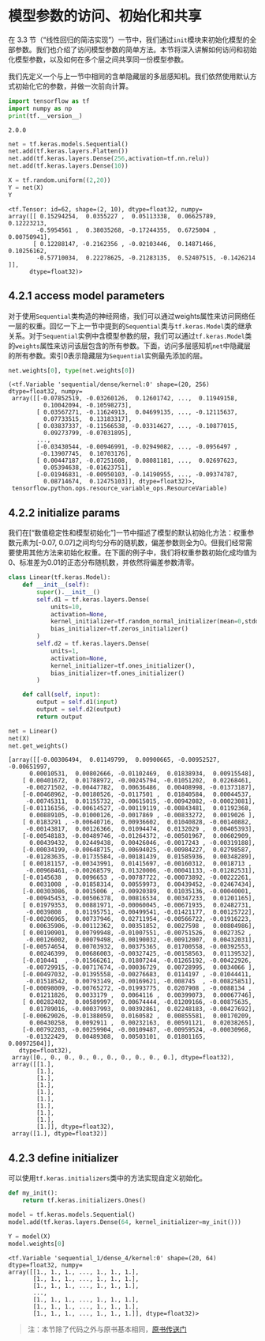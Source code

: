 
# 模型参数的访问、初始化和共享

在 3.3 节（“线性回归的简洁实现”）一节中，我们通过`init`模块来初始化模型的全部参数。我们也介绍了访问模型参数的简单方法。本节将深入讲解如何访问和初始化模型参数，以及如何在多个层之间共享同一份模型参数。

我们先定义一个与上一节中相同的含单隐藏层的多层感知机。我们依然使用默认方式初始化它的参数，并做一次前向计算。


```python
import tensorflow as tf
import numpy as np
print(tf.__version__)
```

    2.0.0
    


```python
net = tf.keras.models.Sequential()
net.add(tf.keras.layers.Flatten())
net.add(tf.keras.layers.Dense(256,activation=tf.nn.relu))
net.add(tf.keras.layers.Dense(10))

X = tf.random.uniform((2,20))
Y = net(X)
Y
```




    <tf.Tensor: id=62, shape=(2, 10), dtype=float32, numpy=
    array([[ 0.15294254,  0.0355227 ,  0.05113338,  0.06625789,  0.12223213,
            -0.5954561 ,  0.38035268, -0.17244355,  0.6725004 ,  0.00750941],
           [ 0.12288147, -0.2162356 , -0.02103446,  0.14871466,  0.10256162,
            -0.57710034,  0.22278625, -0.21283135,  0.52407515, -0.1426214 ]],
          dtype=float32)>



## 4.2.1 access model parameters

对于使用`Sequential`类构造的神经网络，我们可以通过weights属性来访问网络任一层的权重。回忆一下上一节中提到的`Sequential`类与`tf.keras.Model`类的继承关系。对于`Sequential`实例中含模型参数的层，我们可以通过`tf.keras.Model`类的`weights`属性来访问该层包含的所有参数。下面，访问多层感知机`net`中隐藏层的所有参数。索引0表示隐藏层为`Sequential`实例最先添加的层。


```python
net.weights[0], type(net.weights[0])
```




    (<tf.Variable 'sequential/dense/kernel:0' shape=(20, 256) dtype=float32, numpy=
     array([[-0.07852519, -0.03260126,  0.12601742, ...,  0.11949158,
              0.10042094, -0.10598273],
            [ 0.03567271, -0.11624913,  0.04699135, ..., -0.12115637,
              0.07733515,  0.13183317],
            [ 0.03837337, -0.11566538, -0.03314627, ..., -0.10877015,
              0.09273799, -0.07031895],
            ...,
            [-0.03430544, -0.00946991, -0.02949082, ..., -0.0956497 ,
             -0.13907745,  0.10703176],
            [ 0.00447187, -0.07251608,  0.08081181, ...,  0.02697623,
              0.05394638, -0.01623751],
            [-0.01946831, -0.00950103, -0.14190955, ..., -0.09374787,
              0.08714674,  0.12475103]], dtype=float32)>,
     tensorflow.python.ops.resource_variable_ops.ResourceVariable)



## 4.2.2 initialize params

我们在[“数值稳定性和模型初始化”]一节中描述了模型的默认初始化方法：权重参数元素为[-0.07, 0.07]之间均匀分布的随机数，偏差参数则全为0。但我们经常需要使用其他方法来初始化权重。在下面的例子中，我们将权重参数初始化成均值为0、标准差为0.01的正态分布随机数，并依然将偏差参数清零。


```python
class Linear(tf.keras.Model):
    def __init__(self):
        super().__init__()
        self.d1 = tf.keras.layers.Dense(
            units=10,
            activation=None,
            kernel_initializer=tf.random_normal_initializer(mean=0,stddev=0.01),
            bias_initializer=tf.zeros_initializer()
        )
        self.d2 = tf.keras.layers.Dense(
            units=1,
            activation=None,
            kernel_initializer=tf.ones_initializer(),
            bias_initializer=tf.ones_initializer()
        )

    def call(self, input):
        output = self.d1(input)
        output = self.d2(output)
        return output

net = Linear()
net(X)
net.get_weights()
```




    [array([[-0.00306494,  0.01149799,  0.00900665, -0.00952527, -0.00651997,
          0.00010531,  0.00802666, -0.01102469,  0.01838934,  0.00915548],
        [ 0.00401672,  0.01788972, -0.00245794, -0.01051202,  0.02268461,
         -0.00271502, -0.00447782,  0.00636486,  0.00408998, -0.01373187],
        [-0.00468962, -0.00180526, -0.0117501 ,  0.01840584,  0.00044537,
         -0.00745311,  0.01155732, -0.00615015, -0.00942082, -0.00023081],
        [-0.01116156, -0.00614527, -0.00119119, -0.00843481,  0.01192368,
          0.00889105, -0.01000126, -0.0017869 , -0.00833272,  0.0019026 ],
        [ 0.0183291 , -0.00640716,  0.00936602,  0.01040828, -0.00140882,
         -0.00143817,  0.00126366,  0.01094474,  0.0132029 ,  0.00405393],
        [-0.00548183, -0.00489746, -0.01264372, -0.00501967,  0.00602909,
          0.00439432,  0.02449438,  0.00426046, -0.0017243 , -0.00319188],
        [-0.00034199, -0.00648715, -0.00694025, -0.00984227,  0.02798587,
         -0.01283635, -0.01735584, -0.00181439,  0.01585936,  0.00348289],
        [ 0.00181157, -0.00343991,  0.01415697, -0.00160312,  0.0018713 ,
         -0.00968461, -0.00268579,  0.01320006, -0.00041133, -0.01282531],
        [-0.0145638 ,  0.0096653 , -0.00787722, -0.00073892, -0.00222261,
          0.0031008 , -0.01858314,  0.00559973,  0.00439452, -0.02467434],
        [-0.00303086,  0.0015006 , -0.00920389,  0.01035136, -0.00040001,
         -0.00945453, -0.00506378,  0.00816534,  0.00347233,  0.01201165],
        [ 0.01979353,  0.00881971, -0.00060045, -0.00671935,  0.02482731,
         -0.0039808 ,  0.01195751, -0.00499541, -0.01421177,  0.00125722],
        [-0.00206965,  0.00737946,  0.02711954, -0.00566722, -0.01916223,
          0.00635906, -0.00112362,  0.00351852,  0.0027598 ,  0.00804986],
        [ 0.00190901,  0.00799948, -0.01007551, -0.00751526,  0.0027352 ,
         -0.00126002,  0.00079498, -0.00190032, -0.00912007,  0.00432031],
        [-0.00574654,  0.00703932,  0.00375365,  0.01700558, -0.00392553,
          0.00246399,  0.00686003, -0.00327425, -0.00158563,  0.01139532],
        [-0.010441  , -0.01566261,  0.01807244, -0.01265192, -0.00422926,
         -0.00729915, -0.00717674, -0.00036729,  0.00728995,  0.0034066 ],
        [-0.00497032, -0.01395558, -0.00276683,  0.0114197 , -0.01044411,
         -0.01518542,  0.00793149, -0.00169621, -0.008745  , -0.00825851],
        [-0.00098009, -0.00765272, -0.01993775,  0.0207908 , -0.0088134 ,
          0.01211826,  0.0033179 ,  0.0064116 ,  0.00399073,  0.00067746],
        [ 0.00282402,  0.00589997,  0.00674444, -0.01209166, -0.00875635,
          0.01789016, -0.00037993,  0.00392861,  0.02248183, -0.00427692],
        [-0.00629026, -0.01388059,  0.0160582 ,  0.00855581,  0.00170209,
          0.00430258,  0.0092911 ,  0.00232163,  0.00591121,  0.02038265],
        [-0.00792203, -0.00259904, -0.00109487, -0.00959524, -0.00030968,
         -0.01322429,  0.00489308,  0.00503101,  0.01801165,  0.00972504]],
       dtype=float32),
     array([0., 0., 0., 0., 0., 0., 0., 0., 0., 0.], dtype=float32),
     array([[1.],
            [1.],
            [1.],
            [1.],
            [1.],
            [1.],
            [1.],
            [1.],
            [1.],
            [1.]], dtype=float32),
     array([1.], dtype=float32)]



## 4.2.3 define initializer

可以使用`tf.keras.initializers`类中的方法实现自定义初始化。


```python
def my_init():
    return tf.keras.initializers.Ones()

model = tf.keras.models.Sequential()
model.add(tf.keras.layers.Dense(64, kernel_initializer=my_init()))

Y = model(X)
model.weights[0]
```




    <tf.Variable 'sequential_1/dense_4/kernel:0' shape=(20, 64) dtype=float32, numpy=
    array([[1., 1., 1., ..., 1., 1., 1.],
           [1., 1., 1., ..., 1., 1., 1.],
           [1., 1., 1., ..., 1., 1., 1.],
           ...,
           [1., 1., 1., ..., 1., 1., 1.],
           [1., 1., 1., ..., 1., 1., 1.],
           [1., 1., 1., ..., 1., 1., 1.]], dtype=float32)>


> 注：本节除了代码之外与原书基本相同，[原书传送门](https://zh.d2l.ai/chapter_deep-learning-computation/parameters.html)
